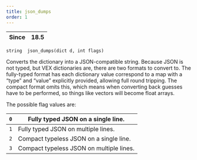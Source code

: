 ```yaml
---
title: json_dumps
order: 1
---
```

| Since | 18.5 |
| --- | --- |

`string  json_dumps(dict d, int flags)`

Converts the dictionary into a JSON-compatible string. Because JSON
is not typed, but VEX dictionaries are, there are two formats to convert
to. The fully-typed format has each dictionary value correspond to
a map with a “type” and “value” explicitly provided, allowing full
round tripping. The compact format omits this, which means when
converting back guesses have to be performed, so things like vectors
will become float arrays.

The possible flag values are:

| `0` | Fully typed JSON on a single line. |
| --- | --- |
| `1` | Fully typed JSON on multiple lines. |
| `2` | Compact typeless JSON on a single line. |
| `3` | Compact typeless JSON on multiple lines. |
